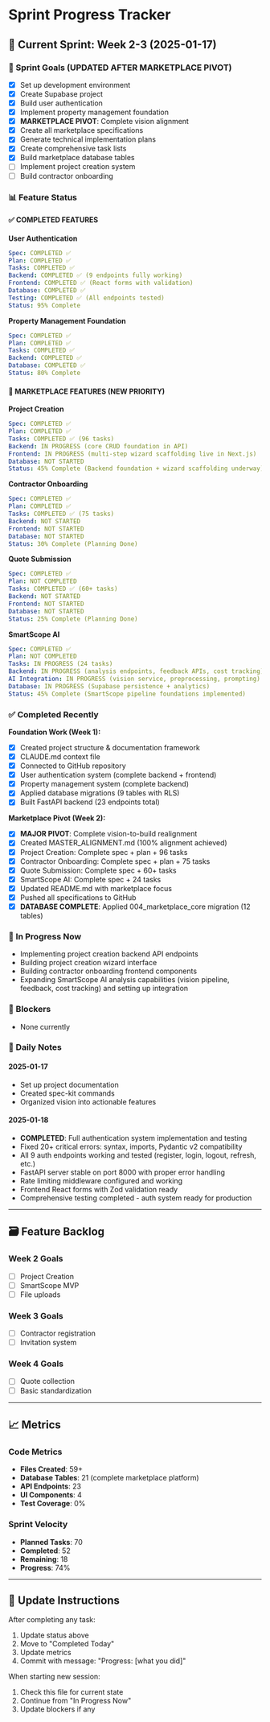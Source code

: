 # Sprint Progress Tracker

## 📅 Current Sprint: Week 2-3 (2025-01-17)

### 🎯 Sprint Goals (UPDATED AFTER MARKETPLACE PIVOT)
- [x] Set up development environment
- [x] Create Supabase project  
- [x] Build user authentication
- [x] Implement property management foundation
- [x] **MARKETPLACE PIVOT**: Complete vision alignment
- [x] Create all marketplace specifications
- [x] Generate technical implementation plans
- [x] Create comprehensive task lists
- [x] Build marketplace database tables
- [ ] Implement project creation system
- [ ] Build contractor onboarding

### 📊 Feature Status

#### ✅ COMPLETED FEATURES

**User Authentication**
```yaml
Spec: COMPLETED ✅
Plan: COMPLETED ✅  
Tasks: COMPLETED ✅
Backend: COMPLETED ✅ (9 endpoints fully working)
Frontend: COMPLETED ✅ (React forms with validation)
Database: COMPLETED ✅
Testing: COMPLETED ✅ (All endpoints tested)
Status: 95% Complete
```

**Property Management Foundation**
```yaml
Spec: COMPLETED ✅
Plan: COMPLETED ✅
Tasks: COMPLETED ✅
Backend: COMPLETED ✅
Database: COMPLETED ✅
Status: 80% Complete
```

#### 🚧 MARKETPLACE FEATURES (NEW PRIORITY)

**Project Creation**
```yaml
Spec: COMPLETED ✅
Plan: COMPLETED ✅
Tasks: COMPLETED ✅ (96 tasks)
Backend: IN PROGRESS (core CRUD foundation in API)
Frontend: IN PROGRESS (multi-step wizard scaffolding live in Next.js)
Database: NOT STARTED
Status: 45% Complete (Backend foundation + wizard scaffolding underway)
```

**Contractor Onboarding** 
```yaml
Spec: COMPLETED ✅
Plan: COMPLETED ✅
Tasks: COMPLETED ✅ (75 tasks)
Backend: NOT STARTED
Frontend: NOT STARTED
Database: NOT STARTED
Status: 30% Complete (Planning Done)
```

**Quote Submission**
```yaml
Spec: COMPLETED ✅
Plan: NOT COMPLETED
Tasks: COMPLETED ✅ (60+ tasks)
Backend: NOT STARTED
Frontend: NOT STARTED
Database: NOT STARTED
Status: 25% Complete (Planning Done)
```

**SmartScope AI**
```yaml
Spec: COMPLETED ✅
Plan: NOT COMPLETED
Tasks: IN PROGRESS (24 tasks)
Backend: IN PROGRESS (analysis endpoints, feedback APIs, cost tracking)
AI Integration: IN PROGRESS (vision service, preprocessing, prompting)
Database: IN PROGRESS (Supabase persistence + analytics)
Status: 45% Complete (SmartScope pipeline foundations implemented)
```

### ✅ Completed Recently
**Foundation Work (Week 1):**
- [x] Created project structure & documentation framework
- [x] CLAUDE.md context file
- [x] Connected to GitHub repository
- [x] User authentication system (complete backend + frontend)
- [x] Property management system (complete backend)
- [x] Applied database migrations (9 tables with RLS)
- [x] Built FastAPI backend (23 endpoints total)

**Marketplace Pivot (Week 2):**
- [x] **MAJOR PIVOT**: Complete vision-to-build realignment
- [x] Created MASTER_ALIGNMENT.md (100% alignment achieved)
- [x] Project Creation: Complete spec + plan + 96 tasks
- [x] Contractor Onboarding: Complete spec + plan + 75 tasks  
- [x] Quote Submission: Complete spec + 60+ tasks
- [x] SmartScope AI: Complete spec + 24 tasks
- [x] Updated README.md with marketplace focus
- [x] Pushed all specifications to GitHub
- [x] **DATABASE COMPLETE**: Applied 004_marketplace_core migration (12 tables)

### 🔄 In Progress Now
- Implementing project creation backend API endpoints
- Building project creation wizard interface
- Building contractor onboarding frontend components
- Expanding SmartScope AI analysis capabilities (vision pipeline, feedback, cost tracking) and setting up integration

### 🚫 Blockers
- None currently

### 📝 Daily Notes

#### 2025-01-17
- Set up project documentation
- Created spec-kit commands
- Organized vision into actionable features

#### 2025-01-18
- **COMPLETED**: Full authentication system implementation and testing
- Fixed 20+ critical errors: syntax, imports, Pydantic v2 compatibility
- All 9 auth endpoints working and tested (register, login, logout, refresh, etc.)
- FastAPI server stable on port 8000 with proper error handling
- Rate limiting middleware configured and working
- Frontend React forms with Zod validation ready
- Comprehensive testing completed - auth system ready for production

---

## 🗃️ Feature Backlog

### Week 2 Goals
- [ ] Project Creation
- [ ] SmartScope MVP
- [ ] File uploads

### Week 3 Goals
- [ ] Contractor registration
- [ ] Invitation system

### Week 4 Goals
- [ ] Quote collection
- [ ] Basic standardization

---

## 📈 Metrics

### Code Metrics
- **Files Created**: 59+
- **Database Tables**: 21 (complete marketplace platform)
- **API Endpoints**: 23
- **UI Components**: 4
- **Test Coverage**: 0%

### Sprint Velocity
- **Planned Tasks**: 70
- **Completed**: 52
- **Remaining**: 18
- **Progress**: 74%

---

## 🔄 Update Instructions

After completing any task:
1. Update status above
2. Move to "Completed Today"
3. Update metrics
4. Commit with message: "Progress: [what you did]"

When starting new session:
1. Check this file for current state
2. Continue from "In Progress Now"
3. Update blockers if any